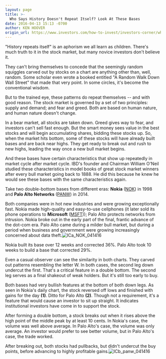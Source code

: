 ```yaml
---
layout: page
title: >-
  Who Says History Doesn't Repeat Itself? Look At These Bases
date: 2016-04-13 15:13 -0700
author: KEN HOOVER
origin_url: https://www.investors.com/how-to-invest/investors-corner/who-says-history-doesnt-repeat-itself-look-at-these-bases/
---
```


"History repeats itself" is an aphorism we all learn as children. There's much truth to it in the stock market, but many novice investors don't believe it.

They can't bring themselves to concede that the seemingly random squiggles carved out by stocks on a chart are anything other than, well, random. Some scholar even wrote a booked entitled "A Random Walk Down Wall Street" that made that very point. In some circles, it's become the conventional wisdom.

But to the trained eye, these patterns do repeat themselves -- and with good reason. The stock market is governed by a set of two principles: supply and demand; and fear and greed. Both are based on human nature, and human nature doesn't change.

In a bear market, all stocks are taken down. Greed gives way to fear, and investors can't sell fast enough. But the smart money sees value in the best stocks and will begin accumulating shares, bidding these stocks up. So, when the market hits bottom, some of these stocks will have already built bases and are back near highs. They get ready to break out and rush to new highs, leading the way once a new bull market begins.

And these bases have certain characteristics that show up repeatedly in market cycle after market cycle. IBD's founder and Chairman William O'Neil studied these characteristics in model books of great stock market winners after every bull market going back to 1888. He did this because he knew he would see these bases with the same characteristics again.

Take two double-bottom bases from different eras: **Nokia** ([NOK](https://research.investors.com/quote.aspx?symbol=NOK)) in 1998 and **Palo Alto Networks** ([PANW](https://research.investors.com/quote.aspx?symbol=PANW)) in 2014.

Both companies were in hot new industries and were growing exceptionally fast. Nokia made high-quality and easy-to-use cellphones (it later sold its phone operations to **Microsoft** ([MSFT](https://research.investors.com/quote.aspx?symbol=MSFT))); Palo Alto protects networks from intrusion. Nokia broke out in the early part of the final, frantic advance of the dot-com era. Palo Alto came during a milder bull market, but during a period when business and government were growing increasingly concerned about data theft.![ICa_NOK_041416](https://www.investors.com/wp-content/uploads/2016/04/ICa_NOK_041416-1024x655.jpg)

Nokia built its base over 12 weeks and corrected 36%. Palo Alto took 10 weeks to build a base that corrected 29%.

Even a casual observer can see the similarity in both charts. They carved out patterns resembling the letter W. In both cases, the second leg down undercut the first. That's a critical feature in a double bottom. The second leg serves as a final shakeout of weak holders. But it's still too early to buy.

Both bases had very bullish features at the bottom of both down legs. As seen in Nokia's daily chart, the stock reversed off lows and finished with gains for the day **(1)**. Ditto for Palo Alto **(2)**. Though not a requirement, it's a feature that would cause an investor to sit up straight. It indicates institutional investors have come in to support the stock.

After forming a double bottom, a stock breaks out when it rises above the high point of the middle peak by at least 10 cents. In Nokia's case, the volume was well above average. In Palo Alto's case, the volume was only average. An investor would prefer to see better volume, but in Palo Alto's case, the trade worked.

After breaking out, both stocks had pullbacks, but didn't undercut the buy points, before advancing to highly profitable gains.![ICb_panw_041416](https://www.investors.com/wp-content/uploads/2016/04/ICb_panw_041416-1024x654.jpg)
